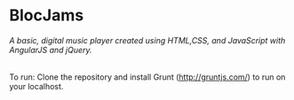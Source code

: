 <h1>BlocJams</h1>

<h6>A basic, digital music player created using HTML,CSS, and JavaScript with AngularJS and jQuery.</h6>

To run:
Clone the repository and install Grunt (http://gruntjs.com/) to run on your localhost.
